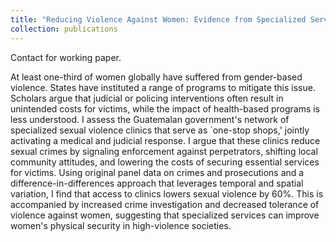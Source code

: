 ```yaml
---
title: "Reducing Violence Against Women: Evidence from Specialized Services in Guatemala"
collection: publications
---
```

Contact for working paper. 

At least one-third of women globally have suffered from gender-based violence. States have instituted a range of programs to mitigate this issue. Scholars argue that judicial or policing interventions often result in unintended costs for victims, while the impact of health-based programs is less understood. I assess the Guatemalan government's network of specialized sexual violence clinics that serve as `one-stop shops,' jointly activating a medical and judicial response. I argue that these clinics reduce sexual crimes by signaling enforcement against perpetrators, shifting local community attitudes, and lowering the costs of securing essential services for victims. Using original panel data on crimes and prosecutions and a difference-in-differences approach that leverages temporal and spatial variation, I find that access to clinics lowers sexual violence by 60\%. This is accompanied by increased crime investigation and decreased tolerance of violence against women, suggesting that specialized services can improve women's physical security in high-violence societies.


